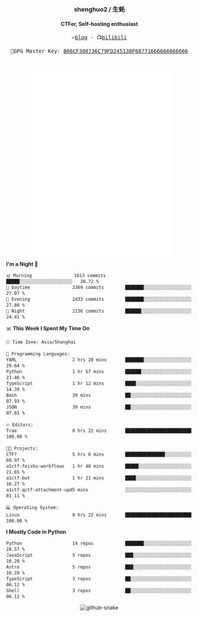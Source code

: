 <h3 align="center"> shenghuo2 / 生蚝 </h3>
<h4 align="center" >CTFer, Self-hosting enthusiast</h3>


<p align="center">
  <samp>
    ✍️<a href="https://blog.shenghuo2.top/">blog</a> -
    📺<a href="https://space.bilibili.com/85894935">bilibili</a>
  </samp>
</p>
<p align="center">
  <samp>
     🔐GPG Master Key: <a align="center" href="https://github.com/shenghuo2.gpg">B66CF308736C79FD245138F68771666666666666</a>
  </samp>
</p>
<br>
<p align="center">
  <a href="https://github.com/shenghuo2">
    <img width="400" align="top" src="https://github.com/shenghuo2/shenghuo2/blob/main/metrics.left.svg" />
  </a>
  <a href="https://github.com/shenghuo2">
    <img width="400" align="top" src="https://github.com/shenghuo2/shenghuo2/blob/main/metrics.right.svg" />
  </a>
</p>


<!--START_SECTION:waka-->
**I'm a Night 🦉** 

```text
🌞 Morning                1813 commits        █████░░░░░░░░░░░░░░░░░░░░   20.72 % 
🌆 Daytime                2369 commits        ███████░░░░░░░░░░░░░░░░░░   27.07 % 
🌃 Evening                2433 commits        ███████░░░░░░░░░░░░░░░░░░   27.80 % 
🌙 Night                  2136 commits        ██████░░░░░░░░░░░░░░░░░░░   24.41 % 
```


📊 **This Week I Spent My Time On** 

```text
🕑︎ Time Zone: Asia/Shanghai

💬 Programming Languages: 
YAML                     2 hrs 28 mins       ███████░░░░░░░░░░░░░░░░░░   29.64 % 
Python                   1 hr 57 mins        ██████░░░░░░░░░░░░░░░░░░░   23.46 % 
TypeScript               1 hr 12 mins        ████░░░░░░░░░░░░░░░░░░░░░   14.39 % 
Bash                     39 mins             ██░░░░░░░░░░░░░░░░░░░░░░░   07.93 % 
JSON                     39 mins             ██░░░░░░░░░░░░░░░░░░░░░░░   07.81 % 

🔥 Editors: 
Trae                     8 hrs 22 mins       █████████████████████████   100.00 % 

🐱‍💻 Projects: 
CTF?                     5 hrs 6 mins        ███████████████░░░░░░░░░░   60.97 % 
a1ctf-feishu-workflows   1 hr 48 mins        █████░░░░░░░░░░░░░░░░░░░░   21.65 % 
a1ctf-bot                1 hr 21 mins        ████░░░░░░░░░░░░░░░░░░░░░   16.27 % 
a1ctf-qctf-attachment-upd5 mins              ░░░░░░░░░░░░░░░░░░░░░░░░░   01.11 % 

💻 Operating System: 
Linux                    8 hrs 22 mins       █████████████████████████   100.00 % 
```

**I Mostly Code in Python** 

```text
Python                   14 repos            ███████░░░░░░░░░░░░░░░░░░   28.57 % 
JavaScript               5 repos             ███░░░░░░░░░░░░░░░░░░░░░░   10.20 % 
Astro                    5 repos             ███░░░░░░░░░░░░░░░░░░░░░░   10.20 % 
TypeScript               3 repos             ██░░░░░░░░░░░░░░░░░░░░░░░   06.12 % 
Shell                    3 repos             ██░░░░░░░░░░░░░░░░░░░░░░░   06.12 % 
```




<!--END_SECTION:waka-->


<div align="center">
  <picture>
    <source media="(prefers-color-scheme: dark)" srcset="https://gist.githubusercontent.com/shenghuo2/bfce20b14ab0484cef03bae6e60e0b3a/raw/github-snake-dark.svg" />
    <source media="(prefers-color-scheme: light)" srcset="https://gist.githubusercontent.com/shenghuo2/bfce20b14ab0484cef03bae6e60e0b3a/raw/github-snake.svg" />
    <img alt="github-snake" src="https://gist.githubusercontent.com/shenghuo2/bfce20b14ab0484cef03bae6e60e0b3a/raw/github-snake.svg" />
  </picture>
</div>

<!--
**shenghuo2/shenghuo2** is a ✨ _special_ ✨ repository because its `README.md` (this file) appears on your GitHub profile.

Here are some ideas to get you started:

- 🔭 I’m currently working on ...
- 🌱 I’m currently learning ...
- 👯 I’m looking to collaborate on ...
- 🤔 I’m looking for help with ...
- 💬 Ask me about ...
- 📫 How to reach me: ...
- 😄 Pronouns: ...
- ⚡ Fun fact: ...
-->
